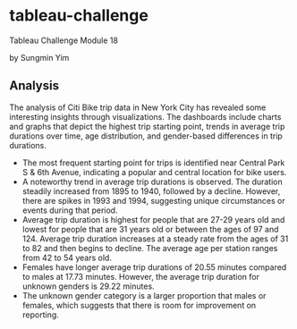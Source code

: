 # tableau-challenge
Tableau Challenge Module 18

by Sungmin Yim

## Analysis ##
The analysis of Citi Bike trip data in New York City has revealed some interesting insights through visualizations. The dashboards include charts and graphs that depict the highest trip starting point, trends in average trip durations over time, age distribution, and gender-based differences in trip durations.

* The most frequent starting point for trips is identified near Central Park S & 6th Avenue, indicating a popular and central location for bike users.
* A noteworthy trend in average trip durations is observed. The duration steadily increased from 1895 to 1940, followed by a decline. However, there are spikes in 1993 and 1994, suggesting unique circumstances or events during that period.
* Average trip duration is highest for people that are 27-29 years old and lowest for people that are 31 years old or between the ages of 97 and 124. Average trip duration increases at a steady rate from the ages of 31 to 82 and then begins to decline. The average age per station ranges from 42 to 54 years old.
* Females have longer average trip durations of 20.55 minutes compared to males at 17.73 minutes. However, the average trip duration for unknown genders is 29.22 minutes. 
* The unknown gender category is a larger proportion that males or females, which suggests that there is room for improvement on reporting. 
